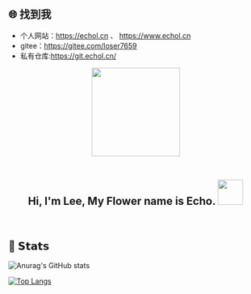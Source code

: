 ## :globe_with_meridians: 找到我

- 个人网站：https://echol.cn 、 https://www.echol.cn
- gitee：https://gitee.com/loser7659
- 私有仓库:https://git.echol.cn/

<div align="center">
  <img src="https://cdn.jsdelivr.net/gh/cy920820/cy920820/assets/hello.svg" height="175px" />
</div>

<br/>

<!-- 个人计划 -->
<div align="left">
  <!-- 欢迎语 -->
  <h2 align="center"> Hi, I'm Lee, My Flower name is Echo. 
    <img src="https://media.giphy.com/media/mGcNjsfWAjY5AEZNw6/giphy.gif" width="50">
  </h2>
</div>

<br/>

## :green_heart: 𝗦𝘁𝗮𝘁𝘀

![Anurag's GitHub stats](https://github-readme-stats.vercel.app/api?username=Echo7659&bg_color=30,e96443,904e95&title_color=fff&text_color=fff)

[![Top Langs](https://github-readme-stats.vercel.app/api/top-langs/?username=Echo7659&layout=compact&theme=dracula)](https://github.com/anuraghazra/github-readme-stats)



